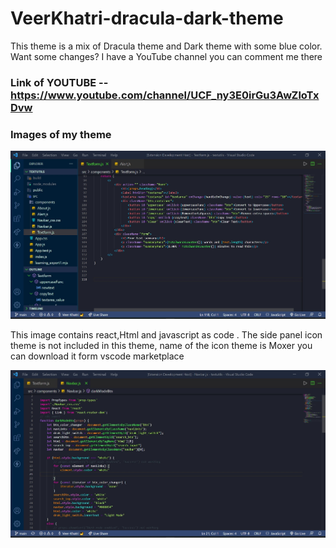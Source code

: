 # VeerKhatri-dracula-dark-theme
This theme is a mix of Dracula theme and Dark theme with some blue color. Want some changes? I have a YouTube channel you can comment me there 
### Link of YOUTUBE -- https://www.youtube.com/channel/UCF_ny3E0irGu3AwZloTxDvw
### Images of my theme
![image](themeshot.jpg)

This image contains react,Html and javascript as code . The side panel icon theme is not included in this theme, name of the icon theme is Moxer  you can download it form vscode marketplace

![image](shotshot.jpg)